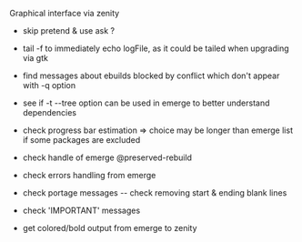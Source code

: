 Graphical interface via zenity
- skip pretend & use ask ?

- tail -f to immediately echo logFile, as it could be tailed when upgrading via gtk

- find messages about ebuilds blocked by conflict which don't appear with -q option

- see if -t --tree option can be used in emerge to better understand dependencies
- check progress bar estimation => choice may be longer than emerge list if some packages are excluded

- check handle of emerge @preserved-rebuild
- check errors handling from emerge
- check portage messages
	-- check removing start & ending blank lines
- check 'IMPORTANT' messages

- get colored/bold output from emerge to zenity
